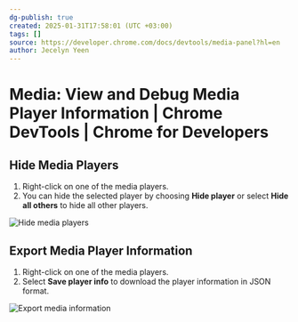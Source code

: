 ```yaml
---
dg-publish: true
created: 2025-01-31T17:58:01 (UTC +03:00)
tags: []
source: https://developer.chrome.com/docs/devtools/media-panel?hl=en
author: Jecelyn Yeen
---
```


# Media: View and Debug Media Player Information  |  Chrome DevTools  |  Chrome for Developers

## Hide Media Players

1. Right-click on one of the media players.
2. You can hide the selected player by choosing **Hide player** or select **Hide all others** to hide all other players.

![Hide media players](https://developer.chrome.com/static/docs/devtools/media-panel/image/hide-media-players.png?hl=en)

## Export Media Player Information

1. Right-click on one of the media players.
2. Select **Save player info** to download the player information in JSON format.

![Export media information](https://developer.chrome.com/static/docs/devtools/media-panel/image/export-media-information.png?hl=en) 